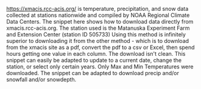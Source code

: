 https://xmacis.rcc-acis.org/ is temperature, precipitation, and snow data collected at stations nationwide and compiled by NOAA Regional Climate Data Centers.
The snippet here shows how to download data directly from xmacis.rcc-acis.org. The station used is the Matanuska Experiment Farm and Extension Center (station ID 505733)
Using this method is infinitely superior to downloading it from the other method - which is to download from the xmacis site as a pdf, convert the pdf to a csv or Excel, then spend hours getting one value in each column. The download isn't clean.
This snippet can easily be adapted to update to a current date, change the station, or select only certain years.
Only Max and Min Temperatures were downloaded. The snippet can be adapted to download precip and/or snowfall and/or snowdepth.
